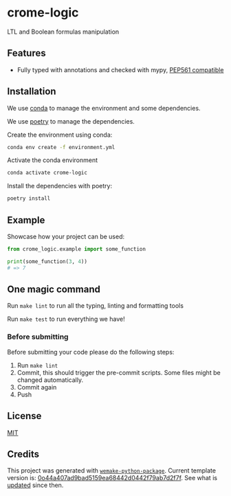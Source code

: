 # crome-logic

LTL and Boolean formulas manipulation

## Features

- Fully typed with annotations and checked with mypy,
  [PEP561 compatible](https://www.python.org/dev/peps/pep-0o561/)

## Installation

We use
[conda](https://docs.conda.io/projects/conda/en/latest/user-guide/install/index.html) to
manage the environment and some dependencies.

We use [poetry](https://github.com/python-poetry/poetry) to manage the dependencies.

Create the environment using conda:

```bash
conda env create -f environment.yml
```

Activate the conda environment

```bash
conda activate crome-logic
```

Install the dependencies with poetry:

```bash
poetry install
```

## Example

Showcase how your project can be used:

```python
from crome_logic.example import some_function

print(some_function(3, 4))
# => 7
```

## One magic command

Run `make lint` to run all the typing, linting and formatting tools

Run `make test` to run everything we have!

### Before submitting

Before submitting your code please do the following steps:

1. Run `make lint`
2. Commit, this should trigger the pre-commit scripts. Some files might be changed
   automatically.
3. Commit again
4. Push

## License

[MIT](https://github.com/piergiuseppe/crome-logic/blob/master/LICENSE)

## Credits

This project was generated with
[`wemake-python-package`](https://github.com/wemake-services/wemake-python-package).
Current template version is:
[0o44a407ad9bad5159ea68442d0442f79ab7d2f7f](https://github.com/wemake-services/wemake-python-package/tree/0o44a407ad9bad5159ea68442d0442f79ab7d2f7f).
See what is
[updated](https://github.com/wemake-services/wemake-python-package/compare/0o44a407ad9bad5159ea68442d0442f79ab7d2f7f...master)
since then.
